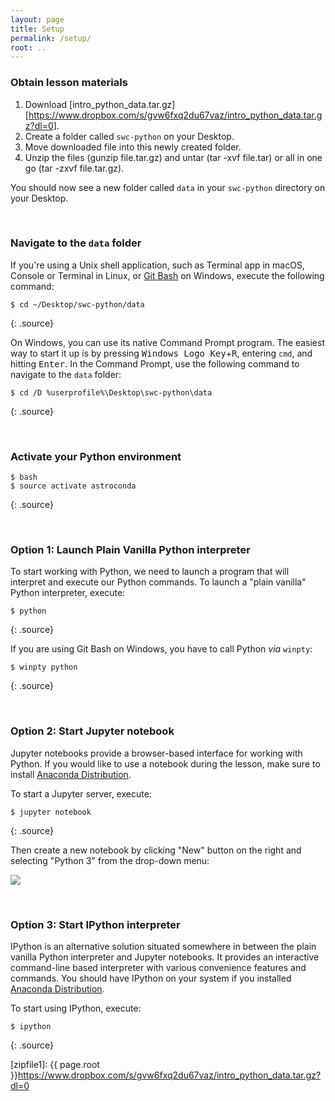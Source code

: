 ```yaml
---
layout: page
title: Setup
permalink: /setup/
root: ..
---
```


### Obtain lesson materials

1. Download [intro_python_data.tar.gz][https://www.dropbox.com/s/gvw6fxq2du67vaz/intro_python_data.tar.gz?dl=0].
2. Create a folder called `swc-python` on your Desktop.
3. Move downloaded file into this newly created folder.
4. Unzip the files (gunzip file.tar.gz) and untar (tar -xvf file.tar) or all in one go (tar -zxvf file.tar.gz).

You should now see a new folder called `data` in your `swc-python` directory on your
Desktop.

&nbsp; <!-- vertical spacer -->

### Navigate to the `data` folder

If you're using a Unix shell application, such as Terminal app in macOS, Console or Terminal in
Linux, or [Git Bash](https://gitforwindows.org/) on Windows, execute the following command:

~~~
$ cd ~/Desktop/swc-python/data
~~~
{: .source}

On Windows, you can use its native Command Prompt program.  The easiest way to start it up is by
pressing <kbd>Windows Logo Key</kbd>+<kbd>R</kbd>, entering `cmd`, and hitting <kbd>Enter</kbd>. In
the Command Prompt, use the following command to navigate to the `data` folder:
~~~
$ cd /D %userprofile%\Desktop\swc-python\data
~~~
{: .source}

&nbsp; <!-- vertical spacer -->

### Activate your Python environment

~~~
$ bash
$ source activate astroconda
~~~
{: .source}

&nbsp; <!-- vertical spacer -->

### Option 1: Launch Plain Vanilla Python interpreter

To start working with Python, we need to launch a program that will interpret and execute our Python
commands. To launch a "plain vanilla" Python interpreter, execute:
~~~
$ python
~~~
{: .source}

If you are using Git Bash on Windows, you have to call Python _via_ `winpty`:
~~~
$ winpty python
~~~
{: .source}

&nbsp; <!-- vertical spacer -->

### Option 2: Start Jupyter notebook

Jupyter notebooks provide a browser-based interface for working with Python.  If you would like to
use a notebook during the lesson, make sure to install [Anaconda
Distribution](http://carpentries.github.io/workshop-template/#python).

To start a Jupyter server, execute:
~~~
$ jupyter notebook
~~~
{: .source}

Then create a new notebook by clicking "New" button on the right and selecting "Python 3" from the
drop-down menu:

![](../fig/new-notebook.png)

&nbsp; <!-- vertical spacer -->

### Option 3: Start IPython interpreter

IPython is an alternative solution situated somewhere in between the plain vanilla Python
interpreter and Jupyter notebooks.  It provides an interactive command-line based interpreter with
various convenience features and commands.  You should have IPython on your system if you installed
[Anaconda Distribution](http://carpentries.github.io/workshop-template/#python).

To start using IPython, execute:
~~~
$ ipython
~~~
{: .source}

[zipfile1]: {{ page.root }}https://www.dropbox.com/s/gvw6fxq2du67vaz/intro_python_data.tar.gz?dl=0
